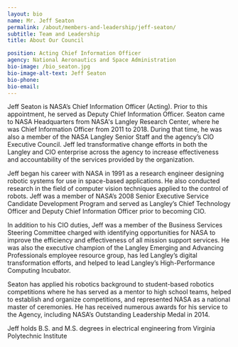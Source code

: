 ```yaml
---
layout: bio
name: Mr. Jeff Seaton
permalink: /about/members-and-leadership/jeff-seaton/
subtitle: Team and Leadership
title: About Our Council

position: Acting Chief Information Officer
agency: National Aeronautics and Space Administration
bio-image: /bio_seaton.jpg
bio-image-alt-text: Jeff Seaton
bio-phone:
bio-email:
---
```

Jeff Seaton is NASA’s Chief Information Officer (Acting). Prior to this appointment, he served as Deputy Chief Information Officer. Seaton came to
NASA Headquarters from NASA's Langley Research Center, where he was Chief Information Officer from 2011 to 2018. During that time, he was also a 
member of the NASA Langley Senior Staff and the agency’s CIO Executive Council. Jeff led
transformative change efforts in both the Langley and CIO enterprise across the agency to increase
effectiveness and accountability of the services provided by the organization.

Jeff began his career with NASA in 1991 as a research engineer designing robotic systems for use
in space-based applications. He also conducted research in the field of computer vision
techniques applied to the control of robots. Jeff was a member of NASA’s 2008 Senior
Executive Service Candidate Development Program and served as Langley’s Chief
Technology Officer and Deputy Chief Information Officer prior to becoming CIO.

In addition to his CIO duties, Jeff was a member of the Business Services Steering Committee
charged with identifying opportunities for NASA to improve the efficiency and effectiveness
of all mission support services. He was also the executive champion of the Langley Emerging
and Advancing Professionals employee resource group, has led Langley’s digital
transformation efforts, and helped to lead Langley’s High-Performance Computing Incubator.

Seaton has applied his robotics background to student-based robotics competitions where
he has served as a mentor to high school teams, helped to establish and organize
competitions, and represented NASA as a national master of ceremonies. He has received
numerous awards for his service to the Agency, including NASA’s Outstanding Leadership
Medal in 2014.

Jeff holds B.S. and M.S. degrees in electrical engineering from Virginia Polytechnic Institute
